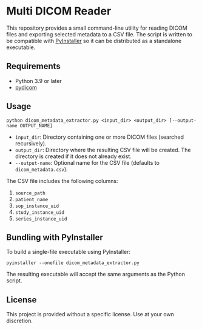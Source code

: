 # Multi DICOM Reader

This repository provides a small command-line utility for reading DICOM files
and exporting selected metadata to a CSV file. The script is written to be
compatible with [PyInstaller](https://pyinstaller.org/en/stable/) so it can be
distributed as a standalone executable.

## Requirements

- Python 3.9 or later
- [pydicom](https://pydicom.github.io/pydicom/stable/)

## Usage

```
python dicom_metadata_extractor.py <input_dir> <output_dir> [--output-name OUTPUT_NAME]
```

- `input_dir`: Directory containing one or more DICOM files (searched
  recursively).
- `output_dir`: Directory where the resulting CSV file will be created. The
  directory is created if it does not already exist.
- `--output-name`: Optional name for the CSV file (defaults to
  `dicom_metadata.csv`).

The CSV file includes the following columns:

1. `source_path`
2. `patient_name`
3. `sop_instance_uid`
4. `study_instance_uid`
5. `series_instance_uid`

## Bundling with PyInstaller

To build a single-file executable using PyInstaller:

```
pyinstaller --onefile dicom_metadata_extractor.py
```

The resulting executable will accept the same arguments as the Python script.

## License

This project is provided without a specific license. Use at your own discretion.
